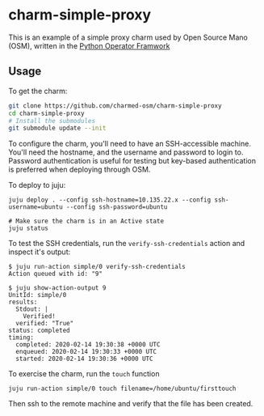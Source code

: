 # charm-simple-proxy

This is an example of a simple proxy charm used by Open Source Mano (OSM), written in the [Python Operator Framwork](https://github.com/canonical/operator)


## Usage

To get the charm:
```bash
git clone https://github.com/charmed-osm/charm-simple-proxy
cd charm-simple-proxy
# Install the submodules
git submodule update --init
```

To configure the charm, you'll need to have an SSH-accessible machine. You'll need the hostname, and the username and password to login to. Password authentication is useful for testing but key-based authentication is preferred when deploying through OSM.

To deploy to juju:
```
juju deploy . --config ssh-hostname=10.135.22.x --config ssh-username=ubuntu --config ssh-password=ubuntu
```

```
# Make sure the charm is in an Active state
juju status
```

To test the SSH credentials, run the `verify-ssh-credentials` action and inspect it's output:
```
$ juju run-action simple/0 verify-ssh-credentials
Action queued with id: "9"

$ juju show-action-output 9
UnitId: simple/0
results:
  Stdout: |
    Verified!
  verified: "True"
status: completed
timing:
  completed: 2020-02-14 19:30:38 +0000 UTC
  enqueued: 2020-02-14 19:30:33 +0000 UTC
  started: 2020-02-14 19:30:36 +0000 UTC
```

To exercise the charm, run the `touch` function

```
juju run-action simple/0 touch filename=/home/ubuntu/firsttouch
```

Then ssh to the remote machine and verify that the file has been created.
